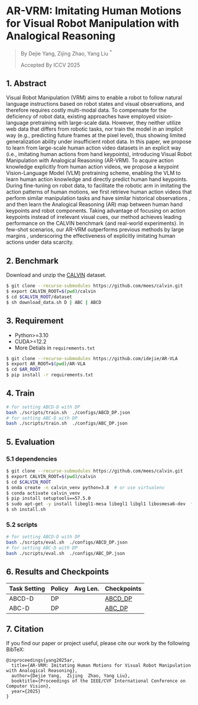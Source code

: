 # AR-VRM: Imitating Human Motions for Visual Robot Manipulation with Analogical Reasoning
> By Dejie Yang, Zijing Zhao, Yang Liu $^*$
>
> Accepted By ICCV 2025

## 1. Abstract

Visual Robot Manipulation (VRM) aims to enable a robot to follow natural language instructions based on robot states and visual observations, and therefore requires costly multi-modal data. To compensate for the deficiency of robot data, existing approaches have employed vision-language pretraining with large-scale data. However, they neither utilize web data that differs from robotic tasks, nor train the model in an implicit way (e.g., predicting future frames at the pixel level), thus showing limited generalization ability under insufficient robot data. In this paper, we propose to learn from large-scale human action video datasets  in an explicit way (i.e., imitating human actions from hand keypoints), introducing Visual Robot Manipulation with Analogical Reasoning (AR-VRM). To acquire action knowledge explicitly from human action videos, we propose a keypoint Vision-Language Model (VLM) pretraining scheme, enabling the VLM to learn human action knowledge  and directly predict human hand keypoints. During fine-tuning on robot data, to facilitate the robotic arm in imitating the action patterns of human motions, we first retrieve human action videos that perform similar manipulation tasks  and have similar historical observations , and then learn the Analogical Reasoning (AR) map between human hand keypoints and robot components. Taking advantage of focusing on action keypoints instead of irrelevant visual cues, our method achieves leading performance on the CALVIN benchmark {and real-world experiments}. In few-shot scenarios, our AR-VRM outperforms previous methods by large margins , underscoring the effectiveness of explicitly imitating human actions under data scarcity.

## 2. Benchmark

Download and unzip the [CALVIN](https://github.com/mees/calvin) dataset. 
```bash
$ git clone --recurse-submodules https://github.com/mees/calvin.git
$ export CALVIN_ROOT=$(pwd)/calvin
$ cd $CALVIN_ROOT/dataset
$ sh download_data.sh D | ABC | ABCD 
```

## 3. Requirement

- Python>=3.10
- CUDA>=12.2
- More Detials in `requirements.txt`

```bash
$ git clone --recurse-submodules https://github.com/idejie/AR-VLA
$ export AR_ROOT=$(pwd)/AR-VLA
$ cd $AR_ROOT
$ pip install -r requirements.txt
```

## 4. Train

```bash
# for setting ABCD-D with DP
bash ./scripts/train.sh  ./configs/ABCD_DP.json
# for setting ABC-D with DP
bash ./scripts/train.sh  ./configs/ABC_DP.json

```

## 5. Evaluation


### 5.1 dependencies

```bash
$ git clone --recurse-submodules https://github.com/mees/calvin.git
$ export CALVIN_ROOT=$(pwd)/calvin
$ cd $CALVIN_ROOT
$ onda create -n calvin_venv python=3.8  # or use virtualenv
$ conda activate calvin_venv
$ pip install setuptools==57.5.0
$ sudo apt-get -y install libegl1-mesa libegl1 libgl1 libosmesa6-dev  ffmpeg  patchelf
$ sh install.sh

```
### 5.2 scripts
```bash
# for setting ABCD-D with DP
bash ./scripts/eval.sh  ./configs/ABCD_DP.json
# for setting ABC-D with DP
bash ./scripts/eval.sh  ./configs/ABC_DP.json

```


## 6. Results and Checkpoints


| Task Setting| Policy | Avg Len. |  Checkpoints     |
| -------- | -------------- | -------------- |-------------- |
| ABCD-D | DP|            |       [ABCD_DP]()        | 
| ABC-D | DP|          |          [ABC_DP]()         | 

## 7. Citation
If you find our paper or project useful, please cite our work by the following BibTeX:

```
@inproceedings{yang2025ar,
  title={AR-VRM: Imitating Human Motions for Visual Robot Manipulation with Analogical Reasoning},
  author={Dejie Yang,  Zijing  Zhao, Yang Liu},
  booktitle={Proceedings of the IEEE/CVF International Conference on Computer Vision},
  year={2025}
}
```
